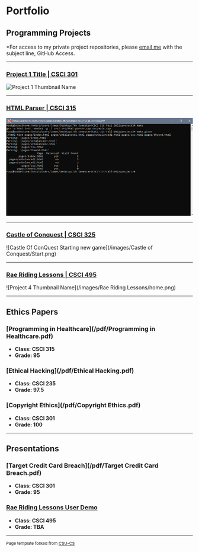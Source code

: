 Portfolio
=========

Programming Projects
--------------------

*For access to my private project repositories, please [email me](mailto:jcway@csustudent.net?subject=GitHub%20Access) with the subject line, GitHub Access.

---
### [Project 1 Title | CSCI 301](project1)

![Project 1 Thumbnail Name](images/dummy_thumbnail.jpg)

---
### [HTML Parser | CSCI 315](project2)

![HTML Parser](/images/HTML%20Parser/Parser.png)

---
### [Castle of Conquest | CSCI 325](project3)

![Castle Of ConQuest Starting new game](/images/Castle of Conquest/Start.png)

---
### [Rae Riding Lessons | CSCI 495](project4)

![Project 4 Thumbnail Name](/images/Rae Riding Lessons/home.png)

---

Ethics Papers
-------------

### [Programming in Healthcare](/pdf/Programming in Healthcare.pdf)

-   **Class: CSCI 315**  
-   **Grade: 95**

### [Ethical Hacking](/pdf/Ethical Hacking.pdf)

-   **Class: CSCI 235** 
-   **Grade: 97.5**

### [Copyright Ethics](/pdf/Copyright Ethics.pdf)

-   **Class: CSCI 301** 
-   **Grade: 100**

---

Presentations
-------------

### [Target Credit Card Breach](/pdf/Target Credit Card Breach.pdf)

- **Class: CSCI 301** 
- **Grade: 95**


### [Rae Riding Lessons User Demo](https://youtu.be/W3RXVxgiFP8)

- **Class: CSCI 495**
- **Grade: TBA**

---

<p style="font-size:11px">Page template forked from <a href="https://github.com/csu-cs/csci-portfolio">CSU-CS</a></p>
<!-- Remove above link if you don't want to attributive -->
